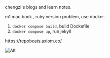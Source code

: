 chengzi's blogs and learn notes.

m1 mac book , ruby version problem, use docker.

1. `docker compose build`, build Dockefile
2. `docker compose up`, run jekyll

https://repobeats.axiom.co/

![Alt](https://repobeats.axiom.co/api/embed/a379557c7d8abbb8b2ffdc3085f516ac97085f03.svg "Repobeats analytics image")
